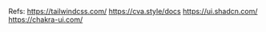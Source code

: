 Refs:
    https://tailwindcss.com/
    https://cva.style/docs
    https://ui.shadcn.com/
    https://chakra-ui.com/